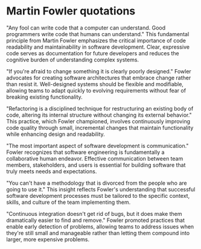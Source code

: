 # Martin Fowler quotations

"Any fool can write code that a computer can understand. Good programmers write code that humans can understand." This fundamental principle from Martin Fowler emphasizes the critical importance of code readability and maintainability in software development. Clear, expressive code serves as documentation for future developers and reduces the cognitive burden of understanding complex systems.

"If you're afraid to change something it is clearly poorly designed." Fowler advocates for creating software architectures that embrace change rather than resist it. Well-designed systems should be flexible and modifiable, allowing teams to adapt quickly to evolving requirements without fear of breaking existing functionality.

"Refactoring is a disciplined technique for restructuring an existing body of code, altering its internal structure without changing its external behavior." This practice, which Fowler championed, involves continuously improving code quality through small, incremental changes that maintain functionality while enhancing design and readability.

"The most important aspect of software development is communication." Fowler recognizes that software engineering is fundamentally a collaborative human endeavor. Effective communication between team members, stakeholders, and users is essential for building software that truly meets needs and expectations.

"You can't have a methodology that is divorced from the people who are going to use it." This insight reflects Fowler's understanding that successful software development processes must be tailored to the specific context, skills, and culture of the team implementing them.

"Continuous integration doesn't get rid of bugs, but it does make them dramatically easier to find and remove." Fowler promoted practices that enable early detection of problems, allowing teams to address issues when they're still small and manageable rather than letting them compound into larger, more expensive problems.

